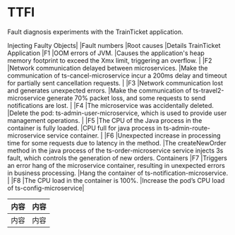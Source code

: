 # TTFI
 Fault diagnosis experiments with the TrainTicket application.

Injecting Faulty Objects|	|Fault numbers	|Root causes	|Details
TrainTicket Application	|F1	|OOM errors of JVM.	|Causes the application's heap memory footprint to exceed the Xmx limit, triggering an overflow.
|	|F2	|Network communication delayed between microservices.	|Make the communication of ts-cancel-microservice incur a 200ms delay and timeout for partially sent cancellation requests.
|	|F3	|Network communication lost and generates unexpected errors.	|Make the communication of ts-travel2-microservice generate 70% packet loss, and some requests to send notifications are lost.
|	|F4	|The microservice was accidentally deleted.	|Delete the pod: ts-admin-user-microservice, which is used to provide user management operations.
|	|F5	|The CPU of the Java process in the container is fully loaded.	|CPU full for java process in ts-admin-route-microservice service container.
|	|F6	|Unexpected increase in processing time for some requests due to latency in the method.	|The createNewOrder method in the java process of the ts-order-microservice service injects 3s fault, which controls the generation of new orders.
Containers	|F7	|Triggers an error hang of the microservice container, resulting in unexpected errors in business processing.	|Hang the container of ts-notification-microservice.
|	|F8	|The CPU load in the container is 100%.	|Increase the pod’s CPU load of ts-config-microservice|


| 内容 | 内容 |
| ------ | ------ |
| 内容 | 内容 |